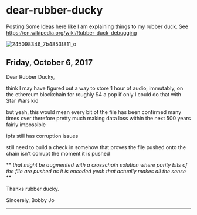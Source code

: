# dear-rubber-ducky
Posting Some Ideas here like I am explaining things to my rubber duck. See https://en.wikipedia.org/wiki/Rubber_duck_debugging

![245098346_7b4853f811_o](https://user-images.githubusercontent.com/3117281/31297540-ee864efc-aaab-11e7-8f8d-f5c5696d7566.jpg)

## Friday, October 6, 2017
Dear Rubber Ducky,

think I may have figured out a way to store 1 hour of audio, immutably, on the ethereum blockchain for roughly $4 a pop
if only I could do that with Star Wars kid

but yeah, this would mean every bit of the file has been confirmed many times over therefore pretty much making data loss within the next 500 years fairly impossible

ipfs still has corruption issues

still need to build a check in somehow that proves the file pushed onto the chain isn't corrupt the moment it is pushed

** _that might be augmented with a crosschain solution where parity bits of the file are pushed as it is encoded
yeah that actually makes all the sense_ **

Thanks rubber ducky.

Sincerely,
Bobby Jo

---
